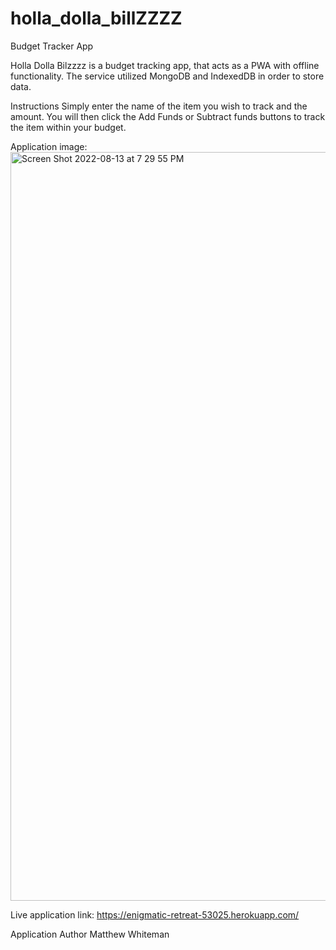 # holla_dolla_billZZZZ
Budget Tracker App

Holla Dolla Bilzzzz is a budget tracking app, that acts as a PWA with offline functionality. The service utilized MongoDB and IndexedDB in order to store data.

Instructions
Simply enter the name of the item you wish to track and the amount.  You will then click the Add Funds or Subtract funds buttons to track the item within your budget. 

Application image: <img width="1198" alt="Screen Shot 2022-08-13 at 7 29 55 PM" src="https://user-images.githubusercontent.com/100176161/184518842-3be926c5-f3e3-43ef-93fc-3268afb21ef1.png">

Live application link: https://enigmatic-retreat-53025.herokuapp.com/

Application Author Matthew Whiteman
